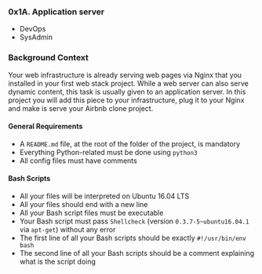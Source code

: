 ### 0x1A. Application server
*  DevOps
*  SysAdmin

### Background Context

Your web infrastructure is already serving web pages via Nginx that you installed in your first web stack project. While a web server can also serve dynamic content, this task is usually given to an application server. In this project you will add this piece to your infrastructure, plug it to your Nginx and make is serve your Airbnb clone project.

#### General Requirements

*   A `README.md` file, at the root of the folder of the project, is mandatory
*   Everything Python-related must be done using `python3`
*   All config files must have comments

#### Bash Scripts
*   All your files will be interpreted on Ubuntu 16.04 LTS
*   All your files should end with a new line
*   All your Bash script files must be executable
*   Your Bash script must pass `Shellcheck` (version `0.3.7-5~ubuntu16.04.1` via `apt-get`) without any error
*   The first line of all your Bash scripts should be exactly `#!/usr/bin/env bash`
*   The second line of all your Bash scripts should be a comment explaining what is the script doing

